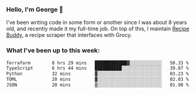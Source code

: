 ### Hello, I'm George 👋

I've been writing code in some form or another since I was about 8 years old, and recently made it my full-time job. On top of this, I maintain [Recipe Buddy](https://github.com/georgegebbett/recipe-buddy), a recipe scraper that interfaces with Grocy.  

<!--
**georgegebbett/georgegebbett** is a ✨ _special_ ✨ repository because its `README.md` (this file) appears on your GitHub profile.

Here are some ideas to get you started:

- 🔭 I’m currently working on ...
- 🌱 I’m currently learning ...
- 👯 I’m looking to collaborate on ...
- 🤔 I’m looking for help with ...
- 💬 Ask me about ...
- 📫 How to reach me: ...
- 😄 Pronouns: ...
- ⚡ Fun fact: ...
-->

### What I've been up to this week:
<!--START_SECTION:waka-->

```txt
Terraform        8 hrs 29 mins   ████████████▓░░░░░░░░░░░░   50.33 %
TypeScript       6 hrs 44 mins   ██████████░░░░░░░░░░░░░░░   39.87 %
Python           32 mins         ▓░░░░░░░░░░░░░░░░░░░░░░░░   03.23 %
TOML             20 mins         ▓░░░░░░░░░░░░░░░░░░░░░░░░   02.03 %
JSON             20 mins         ▒░░░░░░░░░░░░░░░░░░░░░░░░   01.98 %
```

<!--END_SECTION:waka-->
